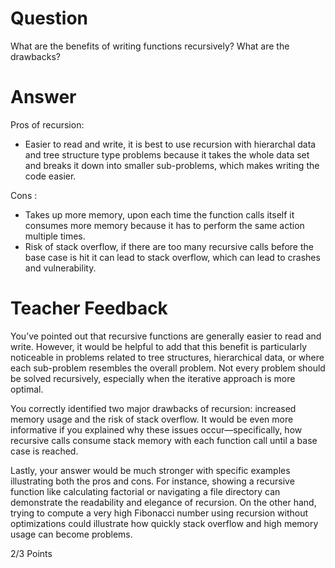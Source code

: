 # Question

What are the benefits of writing functions recursively? What are the drawbacks?

# Answer
Pros of recursion: 
- Easier to read and write, it is best to use recursion with hierarchal data and tree structure type problems because it takes the whole data set and breaks it down into smaller sub-problems, which makes writing the code easier.

Cons :
- Takes up more memory, upon each time the function calls itself it consumes more memory because it has to perform the same action multiple times.
- Risk of stack overflow, if there are too many recursive calls before the base case is hit it can lead to stack overflow, which can lead to crashes and vulnerability.

# Teacher Feedback
You’ve pointed out that recursive functions are generally easier to read and write. However, it would be helpful to add that this benefit is particularly noticeable in problems related to tree structures, hierarchical data, or where each sub-problem resembles the overall problem. Not every problem should be solved recursively, especially when the iterative approach is more optimal.

You correctly identified two major drawbacks of recursion: increased memory usage and the risk of stack overflow. It would be even more informative if you explained why these issues occur—specifically, how recursive calls consume stack memory with each function call until a base case is reached.

Lastly, your answer would be much stronger with specific examples illustrating both the pros and cons. For instance, showing a recursive function like calculating factorial or navigating a file directory can demonstrate the readability and elegance of recursion. On the other hand, trying to compute a very high Fibonacci number using recursion without optimizations could illustrate how quickly stack overflow and high memory usage can become problems.

2/3 Points